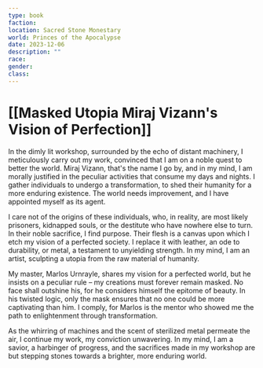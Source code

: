 ```yaml
---
type: book
faction: 
location: Sacred Stone Monestary
world: Princes of the Apocalypse
date: 2023-12-06
description: ""
race: 
gender: 
class:
---
```

# [[Masked Utopia Miraj Vizann's Vision of Perfection]]

In the dimly lit workshop, surrounded by the echo of distant machinery, I meticulously carry out my work, convinced that I am on a noble quest to better the world. Miraj Vizann, that's the name I go by, and in my mind, I am morally justified in the peculiar activities that consume my days and nights. I gather individuals to undergo a transformation, to shed their humanity for a more enduring existence. The world needs improvement, and I have appointed myself as its agent.

I care not of the origins of these individuals, who, in reality, are most likely prisoners, kidnapped souls, or the destitute who have nowhere else to turn. In their noble sacrifice, I find purpose. Their flesh is a canvas upon which I etch my vision of a perfected society. I replace it with leather, an ode to durability, or metal, a testament to unyielding strength. In my mind, I am an artist, sculpting a utopia from the raw material of humanity.

My master, Marlos Urnrayle, shares my vision for a perfected world, but he insists on a peculiar rule – my creations must forever remain masked. No face shall outshine his, for he considers himself the epitome of beauty. In his twisted logic, only the mask ensures that no one could be more captivating than him. I comply, for Marlos is the mentor who showed me the path to enlightenment through transformation.

As the whirring of machines and the scent of sterilized metal permeate the air, I continue my work, my conviction unwavering. In my mind, I am a savior, a harbinger of progress, and the sacrifices made in my workshop are but stepping stones towards a brighter, more enduring world.
